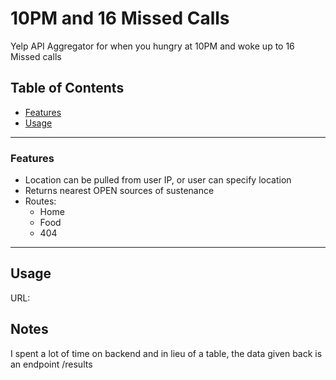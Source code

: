 # 10PM and 16 Missed Calls
Yelp API Aggregator for when you hungry at 10PM and woke up to 16 Missed calls

## Table of Contents

- [Features](#features)
- [Usage](#usage)

---

### Features

- Location can be pulled from user IP, or user can specify location
- Returns nearest OPEN sources of sustenance
- Routes:
  - Home
  - Food
  - 404

---

## Usage

URL:

## Notes

I spent a lot of time on backend and in lieu of a table, the data given back is an endpoint /results
